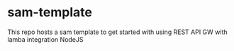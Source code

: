 # sam-template
This repo hosts a sam template to get started with using REST API GW with lamba integration NodeJS

